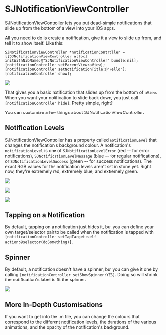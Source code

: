 # SJNotificationViewController #

SJNotificationViewController lets you put dead-simple notifications that slide up from the bottom of a view into your iOS apps.

All you need to do is create a notification, give it a view to slide up from, and tell it to show itself. Like this:

	SJNotificationViewController *notificationController = [[SJNotificationViewController alloc] initWithNibName:@"SJNotificationViewController" bundle:nil];
	[notificationController setParentView:aView];
	[notificationController setNotificationTitle:@"Hello"];
	[notificationController show];
	
![](http://judoburrito.com/SJNotificationViewController/notification.png)
	
That gives you a basic notification that slides up from the bottom of `aView`. When you want your notification to slide back down, you just call `[notificationController hide]`. Pretty simple, right?

You can customise a few things about SJNotificationViewController:

## Notification Levels ##

SJNotificationViewController has a property called `notificationLevel` that changes the notification's background colour. A notification's `notificationLevel` is one of `SJNotificationLevelError` (red -- for error notifications), `SJNotificationLevelMessage` (blue -- for regular notifications), or `SJNotificationLevelSuccess` (green -- for success notifications). The exact RGB values for the notification levels aren't set in stone yet. Right now, they're extremely red, extremely blue, and extremely green.

![](http://judoburrito.com/SJNotificationViewController/error.png)

![](http://judoburrito.com/SJNotificationViewController/message.png)

![](http://judoburrito.com/SJNotificationViewController/success.png)

## Tapping on a Notification ##

By default, tapping on a notification just hides it, but you can define your own target/selector pair to be called when the notification is tapped with `[notificationController setTapTarget:self action:@selector(doSomething)]`.

## Spinner ##

By default, a notification doesn't have a spinner, but you can give it one by calling `[notificationController setShowSpinner:YES]`. Doing so will shrink the notification's label to fit the spinner.

![](http://judoburrito.com/SJNotificationViewController/spinner.png)

## More In-Depth Customisations ##

If you want to get into the .m file, you can change the colours that correspond to the different notification levels, the durations of the various animations, and the opacity of the notification's background.

